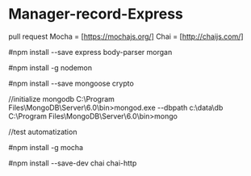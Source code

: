# Manager-record-Express
pull request 
Mocha = [https://mochajs.org/]
Chai = [http://chaijs.com/]



#npm install --save express body-parser morgan

#npm install -g nodemon

#npm install --save mongoose crypto 


//initialize mongodb
C:\Program Files\MongoDB\Server\6.0\bin>mongod.exe --dbpath c:\data\db
C:\Program Files\MongoDB\Server\6.0\bin>mongo

//test automatization

#npm install -g mocha

#npm install --save-dev chai chai-http



